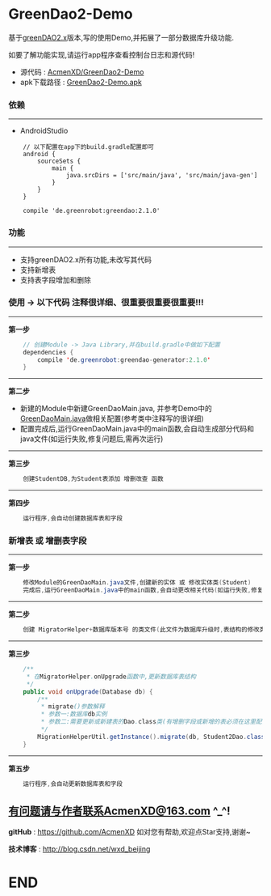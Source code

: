 # GreenDao2-Demo
基于<a href="https://github.com/greenrobot/greenDAO">greenDAO2.x</a>版本,写的使用Demo,并拓展了一部分数据库升级功能.


如要了解功能实现,请运行app程序查看控制台日志和源代码!
* 源代码 : <a href="https://github.com/AcmenXD/GreenDao2-Demo">AcmenXD/GreenDao2-Demo</a>
* apk下载路径 : <a href="https://github.com/AcmenXD/Resource/blob/master/apks/GreenDao2-Demo.apk">GreenDao2-Demo.apk</a>
### 依赖
---
- AndroidStudio
```
    // 以下配置在app下的build.gradle配置即可
    android {
        sourceSets {
            main {
                java.srcDirs = ['src/main/java', 'src/main/java-gen']
            }
        }
    }
```
```
	compile 'de.greenrobot:greendao:2.1.0'
```
### 功能
---
- 支持greenDAO2.x所有功能,未改写其代码
- 支持新增表
- 支持表字段增加和删除
### 使用 -> 以下代码 注释很详细、很重要很重要很重要!!!
---
**第一步**
```java
    // 创建Module -> Java Library,并在build.gradle中做如下配置
    dependencies {
        compile 'de.greenrobot:greendao-generator:2.1.0'
    }
```
---
**第二步**
- 新建的Module中新建GreenDaoMain.java, 并参考Demo中的<a href="https://github.com/AcmenXD/GreenDao2-Demo/blob/master/greendao/src/main/java/com/xd/GreenDaoMain.java">GreenDaoMain.java</a>做相关配置(参考类中注释写的很详细)
- 配置完成后,运行GreenDaoMain.java中的main函数,会自动生成部分代码和java文件(如运行失败,修复问题后,需再次运行)
---
**第三步**
```java
    创建StudentDB,为Student表添加 增删改查 函数
```
---
**第四步**
```java
    运行程序,会自动创建数据库表和字段
```
### 新增表 或 增删表字段
---
**第一步**
```java
    修改Module的GreenDaoMain.java文件,创建新的实体 或 修改实体类(Student)
    完成后,运行GreenDaoMain.java中的main函数,会自动更改相关代码(如运行失败,修复问题后,需再次运行)
```
---
**第二步**
```java
    创建 MigratorHelper+数据库版本号 的类文件(此文件为数据库升级时,表结构的修改类),并在DBOpenHelper中确认MigratorHelper类的包名是否正确(因为这里用的反射)
```
---
**第三步**
```java
    /**
     * 在MigratorHelper.onUpgrade函数中,更新数据库表结构
     */
    public void onUpgrade(Database db) {
        /**
         * migrate()参数解释
         * 参数一:数据库db实例
         * 参数二:需要更新或新建表的Dao.class类(有增删字段或新增的表必须在这里配置)
         */
        MigrationHelperUtil.getInstance().migrate(db, Student2Dao.class, Student3Dao.class);
    }
```
---
**第五步**
```java
    运行程序,会自动更新数据库表和字段
```
有问题请与作者联系AcmenXD@163.com ^_^!
---
**gitHub** : https://github.com/AcmenXD   如对您有帮助,欢迎点Star支持,谢谢~

**技术博客** : http://blog.csdn.net/wxd_beijing
# END